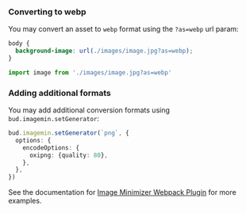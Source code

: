 ### Converting to webp

You may convert an asset to `webp` format using the `?as=webp` url param:

```css title="app.css"
body {
  background-image: url(./images/image.jpg?as=webp);
}
```

```typescript title="app.js"
import image from './images/image.jpg?as=webp'
```

### Adding additional formats

You may add additional conversion formats using `bud.imagemin.setGenerator`:

```typescript title="bud.config.ts"
bud.imagemin.setGenerator(`png`, {
  options: {
    encodeOptions: {
      oxipng: {quality: 80},
    },
  },
})
```

See the documentation for [Image Minimizer Webpack Plugin](https://github.com/webpack-contrib/image-minimizer-webpack-plugin#generator-example-for-squoosh) for more examples.
